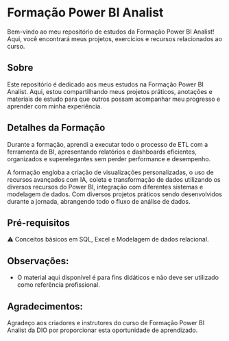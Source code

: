 # Formação Power BI Analist
Bem-vindo ao meu repositório de estudos da Formação Power BI Analist! Aqui, você encontrará meus projetos, exercícios e recursos relacionados ao curso.

## Sobre
Este repositório é dedicado aos meus estudos na Formação Power BI Analist. Aqui, estou compartilhando meus projetos práticos, anotações e materiais de estudo para que outros possam acompanhar meu progresso e aprender com minha experiência.

## Detalhes da Formação
Durante a formação, aprendi a executar todo o processo de ETL com a ferramenta de BI, apresentando relatórios e dashboards eficientes, organizados e superelegantes sem perder performance e desempenho.

A formação engloba a criação de visualizações personalizadas, o uso de recursos avançados com IA, coleta e transformação de dados utilizando os diversos recursos do Power BI, integração com diferentes sistemas e modelagem de dados. Com diversos projetos práticos sendo desenvolvidos durante a jornada, abrangendo todo o fluxo de análise de dados.

## Pré-requisitos
⚠️ Conceitos básicos em SQL, Excel e Modelagem de dados relacional.

## Observações:
- O material aqui disponível é para fins didáticos e não deve ser utilizado como referência profissional.

## Agradecimentos:
Agradeço aos criadores e instrutores do curso de Formação Power BI Analist da DIO por proporcionar esta oportunidade de aprendizado.
